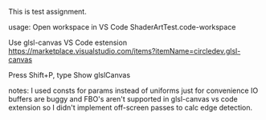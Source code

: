 This is test assignment.

usage:
Open workspace in VS Code
ShaderArtTest.code-workspace

Use glsl-canvas VS Code estension
https://marketplace.visualstudio.com/items?itemName=circledev.glsl-canvas

Press Shift+P, type Show glslCanvas

notes:
I used consts for params instead of uniforms just for convenience
IO buffers are buggy and FBO's aren't supported in glsl-canvas vs code extension so I didn't implement off-screen passes to calc edge detection.

